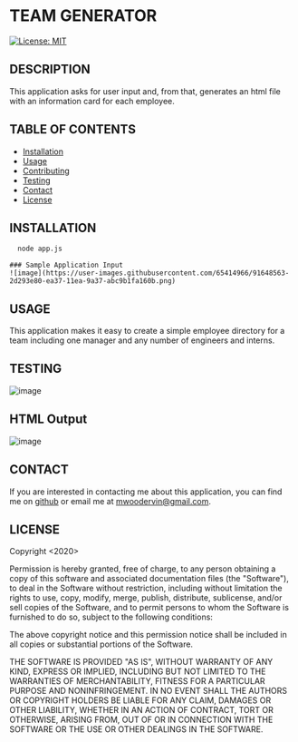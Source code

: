 # TEAM GENERATOR

  [![License: MIT](https://img.shields.io/badge/License-MIT-yellow.svg)](https://opensource.org/licenses/MIT)

  ## DESCRIPTION
  This application asks for user input and, from that, generates an html file with an information card for each employee.

  ## TABLE OF CONTENTS

  - [Installation](#installation)
  - [Usage](#usage)
  - [Contributing](#contributing)
  - [Testing](#testing)
  - [Contact](#contact)
  - [License](#license)

  ## INSTALLATION
```bash
  node app.js
```
    ### Sample Application Input
    ![image](https://user-images.githubusercontent.com/65414966/91648563-2d293e80-ea37-11ea-9a37-abc9b1fa160b.png)

  ## USAGE
  This application makes it easy to create a simple employee directory for a team including one manager and any number of engineers and interns. 

  ## TESTING
  ![image](https://user-images.githubusercontent.com/65414966/91648521-c7d54d80-ea36-11ea-8cc3-15631985cc89.png)

  ## HTML Output
  ![image](https://user-images.githubusercontent.com/65414966/91648544-01a65400-ea37-11ea-8b20-e55b90bc165b.png)

  ## CONTACT
  If you are interested in contacting me about this application, you can find me on [github](https://github.com/mwoodervin) or email me at mwoodervin@gmail.com.

  ## LICENSE
  Copyright <2020> <COPYRIGHT Mary W. Ervin>

Permission is hereby granted, free of charge, to any person obtaining a copy of this software and associated documentation files (the "Software"), to deal in the Software without restriction, including without limitation the rights to use, copy, modify, merge, publish, distribute, sublicense, and/or sell copies of the Software, and to permit persons to whom the Software is furnished to do so, subject to the following conditions:

The above copyright notice and this permission notice shall be included in all copies or substantial portions of the Software.

THE SOFTWARE IS PROVIDED "AS IS", WITHOUT WARRANTY OF ANY KIND, EXPRESS OR IMPLIED, INCLUDING BUT NOT LIMITED TO THE WARRANTIES OF MERCHANTABILITY, FITNESS FOR A PARTICULAR PURPOSE AND NONINFRINGEMENT. IN NO EVENT SHALL THE AUTHORS OR COPYRIGHT HOLDERS BE LIABLE FOR ANY CLAIM, DAMAGES OR OTHER LIABILITY, WHETHER IN AN ACTION OF CONTRACT, TORT OR OTHERWISE, ARISING FROM, OUT OF OR IN CONNECTION WITH THE SOFTWARE OR THE USE OR OTHER DEALINGS IN THE SOFTWARE.

